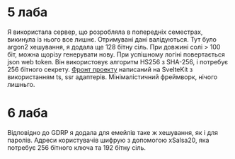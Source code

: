 # 5 лаба
Я використала сервер, що розробляла в попередніх семестрах, викинула із нього все лишнє. Отримувані дані валідуються. Тут було argon2 хешування, я додала ще 128 бітну сіль. При довжині солі > 100 біт, можна щорізу генерувати нову. При успішному логіні повертається json web token. Він використовує алгоритм HS256 з SHA-256, і потребує 256 бітного секрету.
[Фронт проекту](https://github.com/kocetora/security5lab) написаний на SvelteKit з використанням ts, ssr адаптерів. Мінімалістичний фреймворк, нічого лишньго.
# 6 лаба
Відповідно до GDRP я додала для емейлів таке ж хешування, як і для паролів. Адреси користувачів шифрую з допомогою xSalsa20, яка потребує 256 бітного ключа та 192 бітну сіль.